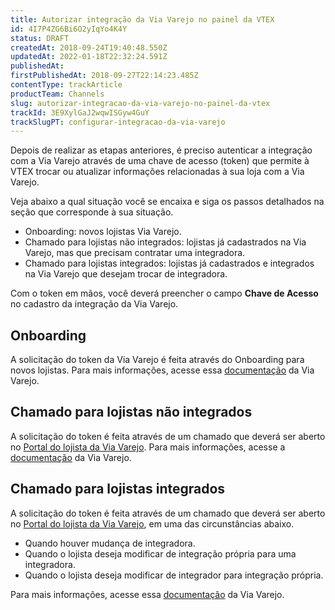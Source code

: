 ```yaml
---
title: Autorizar integração da Via Varejo no painel da VTEX
id: 4I7P4ZG6Bi6O2yIqYo4K4Y
status: DRAFT
createdAt: 2018-09-24T19:40:48.550Z
updatedAt: 2022-01-18T22:32:24.591Z
publishedAt: 
firstPublishedAt: 2018-09-27T22:14:23.485Z
contentType: trackArticle
productTeam: Channels
slug: autorizar-integracao-da-via-varejo-no-painel-da-vtex
trackId: 3E9XylGaJ2wqwISGyw4GuY
trackSlugPT: configurar-integracao-da-via-varejo
---
```


Depois de realizar as etapas anteriores, é preciso autenticar a integração com a Via Varejo através de uma chave de acesso (token) que permite à VTEX trocar ou atualizar informações relacionadas à sua loja com a Via Varejo. 

Veja abaixo a qual situação você se encaixa e siga os passos detalhados na seção que corresponde à sua situação.

- Onboarding: novos lojistas Via Varejo.
- Chamado para lojistas não integrados: lojistas já cadastrados na Via Varejo, mas que precisam contratar uma integradora.
- Chamado para lojistas integrados: lojistas já cadastrados e integrados na Via Varejo que desejam trocar de integradora.

Com o token em mãos, você deverá preencher o campo **Chave de Acesso** no cadastro da integração da Via Varejo.

## Onboarding

A solicitação do token da Via Varejo é feita através do Onboarding para novos lojistas. Para mais informações, acesse essa [documentação](https://drive.google.com/uc?export=download&id=1g6Swi8HoSkIRyZGeab4AYoQh4GMxC1wy) da Via Varejo.

## Chamado para lojistas não integrados

A solicitação do token é feita através de um chamado que deverá ser aberto no [Portal do lojista da Via Varejo](https://pas.viavarejo.com.br/login?returnUrl=%2F). Para mais informações, acesse a [documentação](https://drive.google.com/uc?export=download&id=1Ty_KwFH5k0QI5pAyzt_bBdy7OfjMODY5) da Via Varejo.

## Chamado para lojistas integrados 

A  solicitação do token é feita através de um chamado que deverá ser aberto no [Portal do lojista da Via Varejo](https://pas.viavarejo.com.br/login?returnUrl=%2F), em uma das circunstâncias abaixo.

- Quando houver mudança de integradora.
- Quando o lojista deseja modificar de integração própria para uma integradora.
- Quando o lojista deseja modificar de integrador para integração própria.

Para mais informações, acesse essa [documentação](https://drive.google.com/uc?export=download&id=1KK0z5CFlA1pPH0QoFq2trrZWcVbkjqQC) da Via Varejo.

